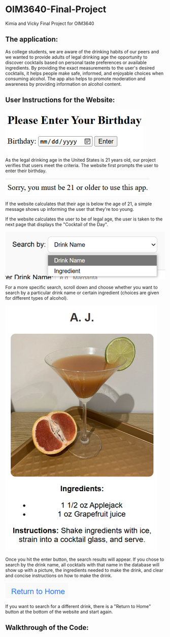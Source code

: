 # OIM3640-Final-Project
Kimia and Vicky Final Project for OIM3640

## The application: 
As college students, we are aware of the drinking habits of our peers and we wanted to provide adults of legal drinking age the opportunity to discover cocktails based on personal taste preferences or available ingredients. By providing the exact measurements to the user's desired cocktails, it helps people make safe, informed, and enjoyable choices when consuming alcohol. The app also helps to promote moderation and awareness by providing information on alcohol content.


## User Instructions for the Website:
![alt text](image.png)

As the legal drinking age in the United States is 21 years old, our project verifies that users meet the criteria. The website first prompts the user to enter their birthday. 

![alt text](image-1.png)

If the website calculates that their age is below the age of 21, a simple message shows up informing the user that they're too young.

If the website calculates the user to be of legal age, the user is taken to the next page that displays the "Cocktail of the Day". 

![alt text](image-2.png)

For a more specific search, scroll down and choose whether you want to search by a particular drink name or certain ingredient (choices are given for different types of alcohol).

![alt text](image-3.png)

Once you hit the enter button, the search results will appear. If you chose to search by the drink name, all cocktails with that name in the database will show up with a picture, the ingredients needed to make the drink, and clear and concise instructions on how to make the drink.

![alt text](image-4.png)

If you want to search for a different drink, there is a "Return to Home" button at the bottom of the website and start again.

## Walkthrough of the Code:
